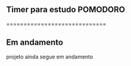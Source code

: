## Timer para estudo POMODORO
=============================

## Em andamento

projeto ainda segue em andamento